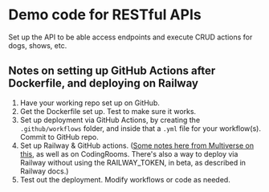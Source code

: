 # Demo code for RESTful APIs

Set up the API to be able access endpoints and execute CRUD actions for dogs, shows, etc.

## Notes on setting up GitHub Actions after Dockerfile, and deploying on Railway

1. Have your working repo set up on GitHub.
2. Get the Dockerfile set up.  Test to make sure it works.
3. Set up deployment via GitHub Actions, by creating the `.github/workflows` folder, and inside that a `.yml` file for your workflow(s). Commit to GitHub repo.
4. Set up Railway & GitHub actions. ([Some notes here from Multiverse on this](https://docs.google.com/document/d/1pHJlyNtmnFA_h6rJ0fWHsX1sFMVt30d3oX_ns5ZPgNE/edit#heading=h.ze4iispbaz4l), as well as on CodingRooms.  There's also a way to deploy via Railway without using the RAILWAY_TOKEN, in beta, as described in Railway docs.)
5. Test out the deployment.  Modify workflows or code as needed.
